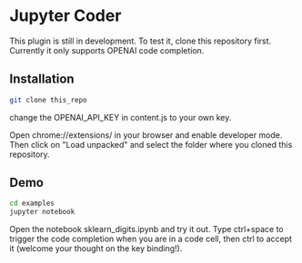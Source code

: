 # Jupyter Coder

This plugin is still in development. To test it, clone this repository first.
Currently it only supports OPENAI code completion.

## Installation
```bash
git clone this_repo
```

change the OPENAI_API_KEY in content.js to your own key.

Open chrome://extensions/ in your browser and enable developer mode. Then click on "Load unpacked" and select the folder where you cloned this repository.

## Demo

```bash
cd examples
jupyter notebook
```

Open the notebook sklearn_digits.ipynb and try it out.
Type ctrl+space to trigger the code completion when you are in a code cell, then ctrl to accept it (welcome your thought on the key binding!).